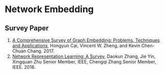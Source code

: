 # Network Embedding


## Survey Paper

1. [A Comprehensive Survey of Graph Embedding: Problems, Techniques and Applications](https://arxiv.org/pdf/1709.07604.pdf), Hongyun Cai, Vincent W. Zheng, and Kevin Chen-Chuan Chang. 2017.
2. [Network Representation Learning: A Survey](https://arxiv.org/pdf/1801.05852.pdf), Daokun Zhang, Jie Yin, Xingquan Zhu Senior Member, IEEE, Chengqi Zhang Senior Member, IEEE. 2018.